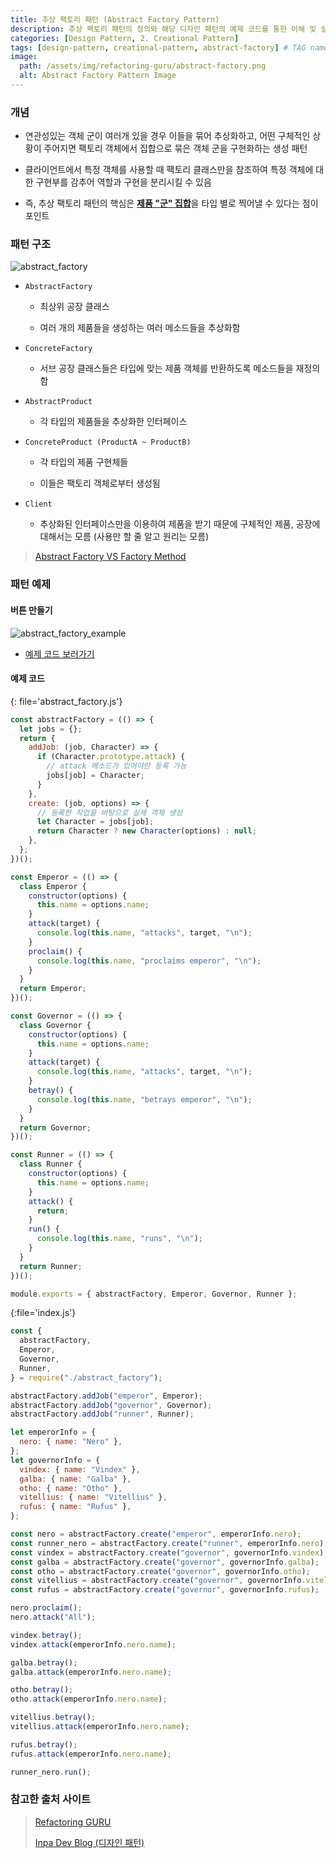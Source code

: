 ```yaml
---
title: 추상 팩토리 패턴 (Abstract Factory Pattern)
description: 추상 팩토리 패턴의 정의와 해당 디자인 패턴의 예제 코드를 통한 이해 및 설명 정리
categories: [Design Pattern, 2. Creational Pattern]
tags: [design-pattern, creational-pattern, abstract-factory] # TAG names should always be lowercase
image:
  path: /assets/img/refactoring-guru/abstract-factory.png
  alt: Abstract Factory Pattern Image
---
```


### 개념

- 연관성있는 객체 군이 여러개 있을 경우 이들을 묶어 추상화하고, 어떤 구체적인 상황이 주어지면 팩토리 객체에서 집합으로 묶은 객체 군을 구현화하는 생성 패턴

- 클라이언트에서 특정 객체를 사용할 때 팩토리 클래스만을 참조하여 특정 객체에 대한 구현부를 감추어 역할과 구현을 분리시킬 수 있음

- 즉, 추상 팩토리 패턴의 핵심은 <ins>**제품 "군" 집합**</ins>을 타입 별로 찍어낼 수 있다는 점이 포인트

### 패턴 구조

![abstract_factory](/assets/img/structure/abstract_factory.png)

- `AbstractFactory`

  - 최상위 공장 클래스

  - 여러 개의 제품들을 생성하는 여러 메소드들을 추상화함

- `ConcreteFactory`

  - 서브 공장 클래스들은 타입에 맞는 제품 객체를 반환하도록 메소드들을 재정의함

- `AbstractProduct`

  - 각 타입의 제품들을 추상화한 인터페이스

- `ConcreteProduct (ProductA ~ ProductB)`

  - 각 타입의 제품 구현체들

  - 이들은 팩토리 객체로부터 생성됨

- `Client`

  - 추상화된 인터페이스만을 이용하여 제품을 받기 때문에 구체적인 제품, 공장에 대해서는 모름 (사용만 할 줄 알고 원리는 모름)

> [Abstract Factory VS Factory Method](https://hyungjinhan.github.io/posts/abstract-factory-method/)

### 패턴 예제

#### 버튼 만들기

![abstract_factory_example](/assets/img/example/abstract_factory_example.png)

- [예제 코드 보러가기](https://github.com/HyungJinHan/design_pattern/tree/main/CreationalPattern/AbstractVSFactoryMethod/ButtonExample)

#### 예제 코드

{: file='abstract_factory.js'}

```js
const abstractFactory = (() => {
  let jobs = {};
  return {
    addJob: (job, Character) => {
      if (Character.prototype.attack) {
        // attack 메소드가 있어야만 등록 가능
        jobs[job] = Character;
      }
    },
    create: (job, options) => {
      // 등록한 작업을 바탕으로 실제 객체 생성
      let Character = jobs[job];
      return Character ? new Character(options) : null;
    },
  };
})();

const Emperor = (() => {
  class Emperor {
    constructor(options) {
      this.name = options.name;
    }
    attack(target) {
      console.log(this.name, "attacks", target, "\n");
    }
    proclaim() {
      console.log(this.name, "proclaims emperor", "\n");
    }
  }
  return Emperor;
})();

const Governor = (() => {
  class Governor {
    constructor(options) {
      this.name = options.name;
    }
    attack(target) {
      console.log(this.name, "attacks", target, "\n");
    }
    betray() {
      console.log(this.name, "betrays emperor", "\n");
    }
  }
  return Governor;
})();

const Runner = (() => {
  class Runner {
    constructor(options) {
      this.name = options.name;
    }
    attack() {
      return;
    }
    run() {
      console.log(this.name, "runs", "\n");
    }
  }
  return Runner;
})();

module.exports = { abstractFactory, Emperor, Governor, Runner };
```

{:file='index.js'}

```js
const {
  abstractFactory,
  Emperor,
  Governor,
  Runner,
} = require("./abstract_factory");

abstractFactory.addJob("emperor", Emperor);
abstractFactory.addJob("governor", Governor);
abstractFactory.addJob("runner", Runner);

let emperorInfo = {
  nero: { name: "Nero" },
};
let governorInfo = {
  vindex: { name: "Vindex" },
  galba: { name: "Galba" },
  otho: { name: "Otho" },
  vitellius: { name: "Vitellius" },
  rufus: { name: "Rufus" },
};

const nero = abstractFactory.create("emperor", emperorInfo.nero);
const runner_nero = abstractFactory.create("runner", emperorInfo.nero);
const vindex = abstractFactory.create("governor", governorInfo.vindex);
const galba = abstractFactory.create("governor", governorInfo.galba);
const otho = abstractFactory.create("governor", governorInfo.otho);
const vitellius = abstractFactory.create("governor", governorInfo.vitellius);
const rufus = abstractFactory.create("governor", governorInfo.rufus);

nero.proclaim();
nero.attack("All");

vindex.betray();
vindex.attack(emperorInfo.nero.name);

galba.betray();
galba.attack(emperorInfo.nero.name);

otho.betray();
otho.attack(emperorInfo.nero.name);

vitellius.betray();
vitellius.attack(emperorInfo.nero.name);

rufus.betray();
rufus.attack(emperorInfo.nero.name);

runner_nero.run();
```

### 참고한 출처 사이트

> [Refactoring GURU](https://refactoring.guru/ko/design-patterns)
>
> [Inpa Dev Blog (디자인 패턴)](https://inpa.tistory.com/category/%EB%94%94%EC%9E%90%EC%9D%B8%20%ED%8C%A8%ED%84%B4)
